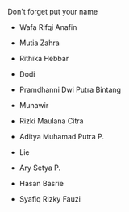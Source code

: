 Don't forget put your name

- Wafa Rifqi Anafin
- Mutia Zahra
- Rithika Hebbar
- Dodi

- Pramdhanni Dwi Putra Bintang
- Munawir

- Rizki Maulana Citra
- Aditya Muhamad Putra P.

- Lie


- Ary Setya P.

- Hasan Basrie

- Syafiq Rizky Fauzi
